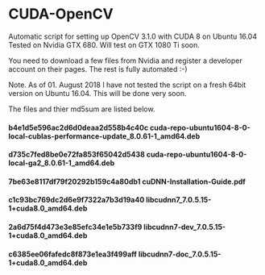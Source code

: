 # CUDA-OpenCV

Automatic script for setting up OpenCV 3.1.0 with CUDA 8 on Ubuntu 16.04
Tested on Nvidia GTX 680. Will test on GTX 1080 Ti soon.

You need to download a few files from Nvidia and register a developer account on their pages. The rest is fully automated :-)

Note. As of 01. August 2018 I have not tested the script on a fresh 64bit version on Ubuntu 16.04. This will be done very soon.

The files and thier md5sum are listed below.
#### b4e1d5e596ac2d6d0deaa2d558b4c40c  cuda-repo-ubuntu1604-8-0-local-cublas-performance-update_8.0.61-1_amd64.deb
#### d735c7fed8be0e72fa853f65042d5438  cuda-repo-ubuntu1604-8-0-local-ga2_8.0.61-1_amd64.deb
#### 7be63e8117df79f20292b159c4a80db1  cuDNN-Installation-Guide.pdf
#### c1c93bc769dc2d6e9f7322a7b3d19a40  libcudnn7_7.0.5.15-1+cuda8.0_amd64.deb
#### 2a6d75f4d473e3e85efc34e1e5b733f9  libcudnn7-dev_7.0.5.15-1+cuda8.0_amd64.deb
#### c6385ee06fafedc8f873e1ea3f499aff  libcudnn7-doc_7.0.5.15-1+cuda8.0_amd64.deb
